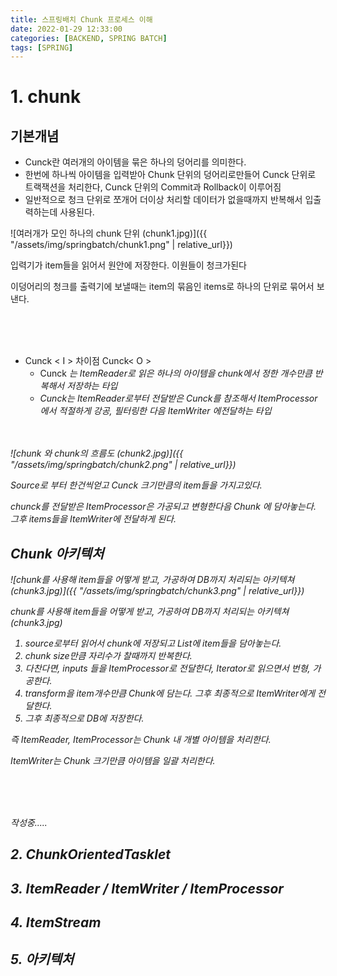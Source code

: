 ```yaml
---
title: 스프링배치 Chunk 프로세스 이해
date: 2022-01-29 12:33:00
categories: [BACKEND, SPRING BATCH]
tags: [SPRING]
---
```


# 1. chunk

## 기본개념

- Cunck란 여러개의 아이템을 묶은 하나의 덩어리를 의미한다.
- 한번에 하나씩 아이템을 입력받아 Chunk 단위의 덩어리로만들어 Cunck 단위로 트랙잭션을 처리한다, Cunck 단위의 Commit과 Rollback이 이루어짐
- 일반적으로 청크 단위로 쪼개어 더이상 처리할 데이터가 없을때까지 반복해서 입출력하는데 사용된다.


![여러개가 모인 하나의 chunk 단위  (chunk1.jpg)]({{ "/assets/img/springbatch/chunk1.png" | relative_url}})


입력기가 item들을 읽어서 원안에 저장한다. 이원들이 청크가된다

이덩어리의 청크를 출력기에 보낼때는 item의 묶음인 items로 하나의 단위로 묶어서 보낸다.

<br>
<br>
<br>


- Cunck < I >   차이점  Cunck< O >
  - Cunck<I> 는  ItemReader로 읽은 하나의 아이템을 chunk에서 정한 개수만큼 반복해서 저장하는 타입
  - Cunck<O>는 ItemReader로부터 전달받은 Cunck<I>를 참조해서 ItemProcessor에서 적절하게 강공, 필터링한 다음 ItemWriter 에전달하는 타입
    <br>
    <br>
    <br>

![chunk<I> 와  chunk<O>의 흐름도 (chunk2.jpg)]({{ "/assets/img/springbatch/chunk2.png" | relative_url}})


Source로 부터 한건씩얻고  Cunck<I> 크기만큼의 item들을 가지고있다.

chunck를 전달받은 ItemProcessor은 가공되고 변형한다음 Chunk<O> 에 담아놓는다. 그후 items들을 ItemWriter에 전달하게 된다.

## Chunk 아키텍처

![chunk를 사용해 item들을 어떻게 받고, 가공하여 DB까지 처리되는 아키텍쳐 (chunk3.jpg)]({{ "/assets/img/springbatch/chunk3.png" | relative_url}})

chunk를 사용해 item들을 어떻게 받고, 가공하여 DB까지 처리되는 아키텍쳐 (chunk3.jpg)

1. source로부터 읽어서 chunk<I>에 저장되고 List에 item들을 담아놓는다.
2. chunk size만큼 자리수가 찰때까지 반복한다.
3. 다찬다면, inputs 들을  ItemProcessor로 전달한다, Iterator로 읽으면서 번형, 가공한다.
4. transform을 item개수만큼 Chunk<O>에 담는다. 그후 최종적으로 ItemWriter에게 전달한다.
5. 그후 최종적으로 DB에 저장한다.

즉 ItemReader, ItemProcessor는 Chunk 내 개별 아이템을 처리한다.

ItemWriter는 Chunk 크기만큼 아이템을 일괄 처리한다.


<br>
<br>
<br>

작성중.....

## 2. ChunkOrientedTasklet

## 3. ItemReader / ItemWriter / ItemProcessor

## 4. ItemStream

## 5. 아키텍처
